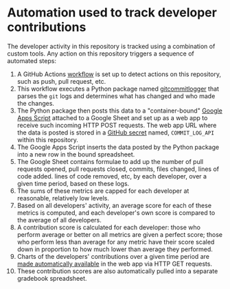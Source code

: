 # Automation used to track developer contributions

The developer activity in this repository is tracked using a combination of custom tools. Any action on this repository triggers a sequence of automated steps:

1. A GitHub Actions [workflow](../.github/workflows/event-logger.yml) is set up to detect actions on this repository, such as push, pull request, etc.
1. This workflow executes a Python package named [gitcommitlogger](https://pypi.org/project/gitcommitlogger/) that parses the `git` logs and determines what has changed and who made the changes.
1. The Python package then posts this data to a "container-bound" [Google Apps Script](./Code.js) attached to a Google Sheet and set up as a web app to receive such incoming HTTP POST requests. The web app URL where the data is posted is stored in a [GitHub secret](https://docs.github.com/en/actions/security-guides/using-secrets-in-github-actions) named, `COMMIT_LOG_API` within this repository.
1. The Google Apps Script inserts the data posted by the Python package into a new row in the bound spreadsheet.
1. The Google Sheet contains formulae to add up the number of pull requests opened, pull requests closed, commits, files changed, lines of code added. lines of code removed, etc, by each developer, over a given time period, based on these logs.
1. The sums of these metrics are capped for each developer at reasonable, relatively low levels.
1. Based on all developers' activity, an average score for each of these metrics is computed, and each developer's own score is compared to the average of all developers.
1. A contribution score is calculated for each developer: those who perform average or better on all metrics are given a perfect score; those who perform less than average for any metric have their score scaled down in proportion to how much lower than average they performed.
1. Charts of the developers' contributions over a given time period are [made automatically available](./Charts.js) in the web app via HTTP GET requests.
1. These contribution scores are also automatically pulled into a separate gradebook spreadsheet.
